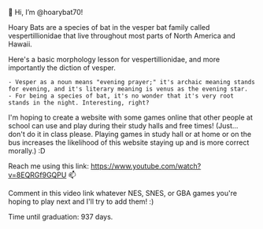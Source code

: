 👋 Hi, I’m @hoarybat70! 

Hoary Bats are a species of bat in the vesper bat family called vespertillionidae that live throughout most parts of North America and Hawaii.

Here's a basic morphology lesson for vespertillionidae, and more importantly the diction of vesper.

	- Vesper as a noun means "evening prayer;" it's archaic meaning stands for evening, and it's literary meaning is venus as the evening star. 
	- For being a species of bat, it's no wonder that it's very root stands in the night. Interesting, right? 

I'm hoping to create a website with some games online that other people at school can use and play during their study halls and free times! (Just... don't do it in class please. Playing games in study hall or at home or on the bus increases the likelihood of this website staying up and is more correct morally.) :D

Reach me using this link: https://www.youtube.com/watch?v=8EQRGf9GQPU 📫 

Comment in this video link whatever NES, SNES, or GBA games you're hoping to play next and I'll try to add them! :)


Time until graduation: 937 days.

<!---
hoarybat70/hoarybat70 is a ✨ special ✨ repository because its `README.md` (this file) appears on your GitHub profile.
You can click the Preview link to take a look at your changes.
--->
